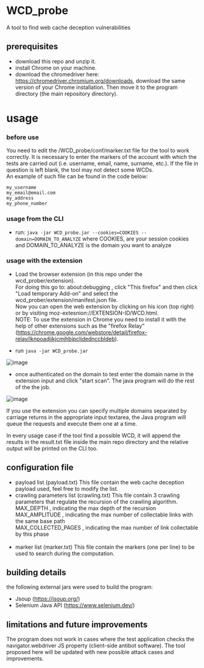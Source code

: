# WCD_probe

A tool to find web cache deception vulnerabilities


## prerequisites

 - download this repo and unzip it.
 - install Chrome on your machine.
 - download the chromedriver here: https://chromedriver.chromium.org/downloads, download the same version of your Chrome installation. Then move it to the program directory (the main repository directory).
 

# usage

### before use

You need to edit the /WCD_probe/conf/marker.txt file for the tool to work correctly. It is necessary to enter the markers of the account with which the tests are carried out (i.e. username, email, name, surname, etc.). If the file in question is left blank, the tool may not detect some WCDs.
 <br/>An example of such file can be found in the code below:

```
my_username
my_email@email.com
my_address
my_phone_number
```

### usage from the CLI

 - run: `java -jar WCD_probe.jar --cookies=COOKIES --domain=DOMAIN_TO_ANALYZE`
   where COOKIES, are your session cookies and DOMAIN_TO_ANALYZE is the domain you want to analyze
   
   
 
### usage with the extension

 - Load the browser extension (in this repo under the wcd_prober/extension).
 <br/> For doing this go to: about:debugging , click "This firefox" and then click "Load temporary Add-on" and select the wcd_prober/extension/manifest.json file. <br/>Now you can open the web extension by clicking on his icon (top right) or by visiting moz-extesnion://EXTENSION-ID/WCD.html. <br/>NOTE: To use the extension in Chrome you need to install it with the help of other extensions such as the "firefox Relay" (https://chrome.google.com/webstore/detail/firefox-relay/lknpoadjjkjcmjhbjpcljdednccbldeb).
 
 
 - run `java -jar WCD_probe.jar`
 
 ![image](https://github.com/f-min/WCD_prober/blob/mainx/img/cli.png)
 
 - once authenticated on the domain to test enter the domain name in the extension input and click "start scan". The java program will do the rest of the the job.
 
  ![image](https://github.com/f-min/WCD_prober/blob/mainx/img/screen.png)
  
 
 
If you use the extension you can specify multiple domains separated by carriage returns in the appropriate input textarea, the Java program will queue the requests and execute them one at a time.
 
In every usage case if the tool find a possible WCD, it will append the results in the result.txt file inside the main repo directory and the relative output will be printed on the CLI too.

## configuration file

 - payload list (payload.txt)
   This file contain the web cache deception payload used, feel free to modify the list.<br/>
 - crawling parameters list (crawling.txt)
   This file contain 3 crawling parameters that regulate the recursion of the crawling algorithm.<br/>
   MAX_DEPTH , indicating the max depth of the recursion<br/>
   MAX_AMPLITUDE , indicating the max number of collectable links with the same base path<br/>
   MAX_COLLECTED_PAGES , indicating the max number of link collectable by this phase<br/><br/>
 - marker list (marker.txt)
   This file contain the markers (one per line) to be used to search during the computation.
  
  
## building details

the following external jars were used to build the program:
  
  - Jsoup (https://jsoup.org/) <br/>
  - Selenium Java API (https://www.selenium.dev/) <br/>
 
 
## limitations and future improvements

The program does not work in cases where the test application checks the navigator.webdriver JS property (client-side antibot software). The tool proposed here will be updated with new possible attack cases and improvements.




